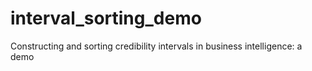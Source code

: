 # interval_sorting_demo
Constructing and sorting credibility intervals in business intelligence: a demo
